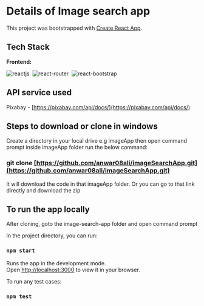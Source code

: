 # Details of Image search app

This project was bootstrapped with [Create React App](https://github.com/facebook/create-react-app).

## Tech Stack

**Frontend:**

![reactjs](https://img.shields.io/badge/React%20Js-20232A?style=for-the-badge&logo=react&logoColor=61DAFB)&nbsp;
![react-router](https://img.shields.io/badge/React_Router-CA4245?style=for-the-badge&logo=react-router&logoColor=white)&nbsp;
![react-bootstrap](https://img.shields.io/badge/-React%20Bootstrap-61dafb?style=for-the-badge)&nbsp;


## API service used

Pixabay - [https://pixabay.com/api/docs/](https://pixabay.com/api/docs/)

## Steps to download or clone in windows

Create a directory in your local drive e.g imageApp then open command prompt inside imageApp folder
run the below command:

### git clone [https://github.com/anwar08ali/imageSearchApp.git](https://github.com/anwar08ali/imageSearchApp.git)

It will download the code in that imageApp folder. Or you can go to that link directly and download the zip

## To run the app locally

After cloning, goto the image-search-app folder and open command prompt

In the project directory, you can run:

### `npm start`

Runs the app in the development mode.\
Open [http://localhost:3000](http://localhost:3000) to view it in your browser.

To run any test cases:

### `npm test`
